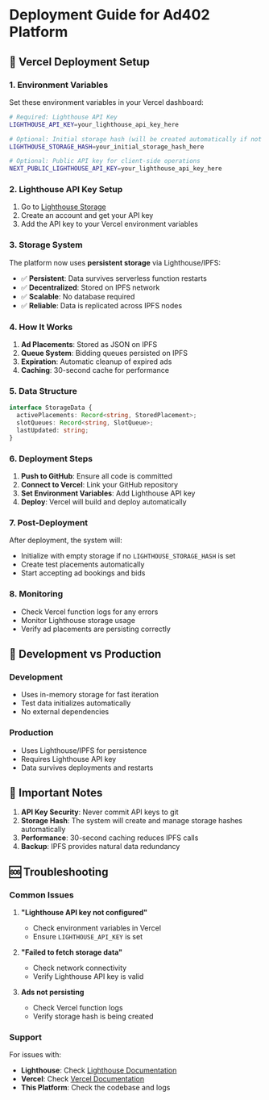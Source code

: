 # Deployment Guide for Ad402 Platform

## 🚀 Vercel Deployment Setup

### 1. Environment Variables

Set these environment variables in your Vercel dashboard:

```bash
# Required: Lighthouse API Key
LIGHTHOUSE_API_KEY=your_lighthouse_api_key_here

# Optional: Initial storage hash (will be created automatically if not set)
LIGHTHOUSE_STORAGE_HASH=your_initial_storage_hash_here

# Optional: Public API key for client-side operations
NEXT_PUBLIC_LIGHTHOUSE_API_KEY=your_lighthouse_api_key_here
```

### 2. Lighthouse API Key Setup

1. Go to [Lighthouse Storage](https://lighthouse.storage/)
2. Create an account and get your API key
3. Add the API key to your Vercel environment variables

### 3. Storage System

The platform now uses **persistent storage** via Lighthouse/IPFS:

- ✅ **Persistent**: Data survives serverless function restarts
- ✅ **Decentralized**: Stored on IPFS network
- ✅ **Scalable**: No database required
- ✅ **Reliable**: Data is replicated across IPFS nodes

### 4. How It Works

1. **Ad Placements**: Stored as JSON on IPFS
2. **Queue System**: Bidding queues persisted on IPFS
3. **Expiration**: Automatic cleanup of expired ads
4. **Caching**: 30-second cache for performance

### 5. Data Structure

```typescript
interface StorageData {
  activePlacements: Record<string, StoredPlacement>;
  slotQueues: Record<string, SlotQueue>;
  lastUpdated: string;
}
```

### 6. Deployment Steps

1. **Push to GitHub**: Ensure all code is committed
2. **Connect to Vercel**: Link your GitHub repository
3. **Set Environment Variables**: Add Lighthouse API key
4. **Deploy**: Vercel will build and deploy automatically

### 7. Post-Deployment

After deployment, the system will:
- Initialize with empty storage if no `LIGHTHOUSE_STORAGE_HASH` is set
- Create test placements automatically
- Start accepting ad bookings and bids

### 8. Monitoring

- Check Vercel function logs for any errors
- Monitor Lighthouse storage usage
- Verify ad placements are persisting correctly

## 🔧 Development vs Production

### Development
- Uses in-memory storage for fast iteration
- Test data initializes automatically
- No external dependencies

### Production
- Uses Lighthouse/IPFS for persistence
- Requires Lighthouse API key
- Data survives deployments and restarts

## 🚨 Important Notes

1. **API Key Security**: Never commit API keys to git
2. **Storage Hash**: The system will create and manage storage hashes automatically
3. **Performance**: 30-second caching reduces IPFS calls
4. **Backup**: IPFS provides natural data redundancy

## 🆘 Troubleshooting

### Common Issues

1. **"Lighthouse API key not configured"**
   - Check environment variables in Vercel
   - Ensure `LIGHTHOUSE_API_KEY` is set

2. **"Failed to fetch storage data"**
   - Check network connectivity
   - Verify Lighthouse API key is valid

3. **Ads not persisting**
   - Check Vercel function logs
   - Verify storage hash is being created

### Support

For issues with:
- **Lighthouse**: Check [Lighthouse Documentation](https://docs.lighthouse.storage/)
- **Vercel**: Check [Vercel Documentation](https://vercel.com/docs)
- **This Platform**: Check the codebase and logs
